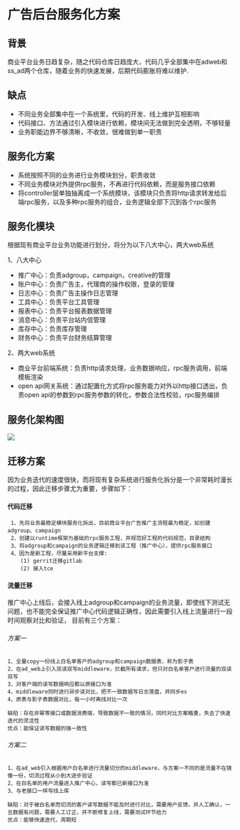 # 广告后台服务化方案

## 背景
   商业平台业务日趋复杂，随之代码仓库日趋庞大，代码几乎全部集中在adweb和ss_ad两个仓库，随着业务的快速发展，后期代码膨胀将难以维护.
   
## 缺点
   * 不同业务全部集中在一个系统里，代码的开发、线上维护互相影响
   * 代码接口、方法通过引入模块进行依赖，模块间无法做到完全透明，不够轻量
   * 业务职能边界不够清晰，不收敛，很难做到单一职责
   
## 服务化方案
   * 系统按照不同的业务进行业务模块划分，职责收敛
   * 不同业务模块对外提供rpc服务，不再进行代码依赖，而是服务接口依赖
   * 将controller层单独抽离成一个系统模块，该模块只负责将http请求转发给后端rpc服务，以及多种rpc服务的组合，业务逻辑全部下沉到各个rpc服务

## 服务化模块
   根据现有商业平台业务功能进行划分，将分为以下八大中心，两大web系统
   
   1、八大中心
   * 推广中心：负责adgroup，campaign，creative的管理
   * 账户中心：负责广告主，代理商的操作权限，登录的管理
   * 日志中心：负责广告主操作日志管理
   * 工具中心：负责平台工具管理
   * 报表中心：负责平台报表数据管理
   * 消息中心：负责平台站内信管理
   * 库存中心：负责库存管理
   * 财务中心：负责平台财务结算管理
   
   2、两大web系统
   * 商业平台前端系统：负责http请求处理，业务数据响应，rpc服务调用，前端模板渲染
   * open api网关系统：通过配置化方式将rpc服务能力对外以http接口透出，负责open api的参数到rpc服务参数的转化，参数合法性校验，rpc服务编排
   
## 服务化架构图
![](file:///Users/liboyang/github/newgit1/lALPAAAAARPYcuTM7s0B1A_468_238.png)

## 迁移方案
   因为业务迭代的速度很快，而将现有复杂系统进行服务化拆分是一个非常耗时漫长的过程，因此迁移步骤尤为重要，步骤如下：
   
   #### 代码迁移
   
     1、先将业务最稳定模块服务化拆出，目前商业平台广告推广主流程最为稳定，如创建adgroup、campaign
     2、创建以runtime框架为基础的rpc服务工程，并规范好工程的代码规范，目录结构
     3、将adgroup和campaign的业务逻辑迁移到该工程（推广中心），提供rpc服务接口
     4、因为是新工程，尽量采用新平台支撑: 
        (1) gerrit迁移gitlab
        (2) 接入tce
        
   #### 流量迁移
   推广中心上线后，会接入线上adgroup和campaign的业务流量，即使线下测试无问题，也不能完全保证推广中心代码逻辑正确性，因此需要引入线上流量进行一段时间观察对比和验证，
   目前有三个方案：
   
   ###### 方案一
   
    1、全量copy一份线上白名单客户的adgroup和campaign数据表，称为影子表
    2、在ad_web上引入双读双写middleware，拦截所有请求，但只对白名单客户进行流量的双读双写
    3、对客户端的读写数据响应都以原接口为准
    4、middleware同时进行异步读对比，把不一致数据写日志落盘，并同步es
    4、原表与影子表数据对比，每一小时离线对比一次
    
    缺陷：存在非幂等接口或数据消费端，导致数据不一致的情况，同时对比方案略重，失去了快速迭代的灵活性
    优点：能保证读写数据的强一致性

   ###### 方案二
    1、在ad_web引入根据用户白名单进行流量切分的middleware，与方案一不同的是流量不在镜像一份，切流过程从小到大逐步验证
    2、在白名单的用户流量进入推广中心，读写都已新接口为准
    3、与老接口一样写线上库
    
    缺陷：对于被白名单而切流的客户读写数据不能及时进行对比，需要用户反馈，并人工确认，一旦数据有问题，需要人工订正，并不断修复上线，需要测试环节给力
    优点：能够快速迭代，周期短
    
    